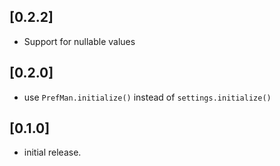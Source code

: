 ## [0.2.2]

* Support for nullable values

## [0.2.0]

* use `PrefMan.initialize()` instead of `settings.initialize()`

## [0.1.0]

* initial release.
